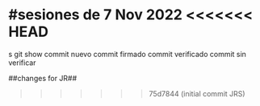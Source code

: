 #sesiones de 7 Nov 2022
<<<<<<< HEAD
=======
s
git show
commit nuevo
commit firmado
commit verificado
commit sin verificar

##changes for JR##
>>>>>>> 75d7844 (initial commit JRS)
